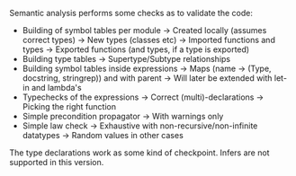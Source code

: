 Semantic analysis performs some checks as to validate the code:

- Building of symbol tables per module
	-> Created locally (assumes correct types)
	-> New types (classes etc)
	-> Imported functions and types
	-> Exported functions (and types, if a type is exported)
- Building type tables
	-> Supertype/Subtype relationships
- Building symbol tables inside expressions
	-> Maps (name -> (Type, docstring, stringrep)) and with parent
	-> Will later be extended with let-in and lambda's
- Typechecks of the expressions
	-> Correct (multi)-declarations
	-> Picking the right function
- Simple precondition propagator
	-> With warnings only
- Simple law check
	-> Exhaustive with non-recursive/non-infinite datatypes
	-> Random values in other cases

The type declarations work as some kind of checkpoint. Infers are not supported in this version.
